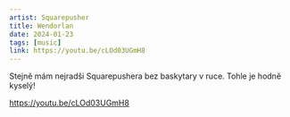 ```yaml
---
artist: Squarepusher
title: Wendorlan
date: 2024-01-23
tags: [music]
link: https://youtu.be/cLOd03UGmH8
---
```


Stejně mám nejradši Squarepushera bez baskytary v ruce. Tohle je hodně kyselý!

https://youtu.be/cLOd03UGmH8